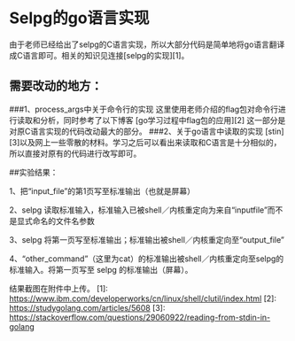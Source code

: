 ﻿# Selpg的go语言实现

由于老师已经给出了selpg的C语言实现，所以大部分代码是简单地将go语言翻译成C语言即可。相关的知识见连接[selpg的实现][1]。

需要改动的地方：
---
###1、process_args中关于命令行的实现
这里使用老师介绍的flag包对命令行进行读取和分析，同时参考了以下博客
[go学习过程中flag包的应用][2]
这一部分是对原C语言实现的代码改动最大的部分。
###2、关于go语言中读取的实现
[stin][3]以及网上一些零散的材料。学习之后可以看出来读取和C语言是十分相似的，所以直接对原有的代码进行改写即可。

##实验结果：

1、把“input_file”的第1页写至标准输出（也就是屏幕）

2、selpg 读取标准输入，标准输入已被shell／内核重定向为来自“inputfile”而不是显式命名的文件名参数

3、selpg 将第一页写至标准输出；标准输出被shell／内核重定向至“output_file”

4、“other_command”（这里为cat）的标准输出被shell／内核重定向至selpg的标准输入。将第一页写至 selpg 的标准输出（屏幕）。

结果截图在附件中上传。
  [1]: https://www.ibm.com/developerworks/cn/linux/shell/clutil/index.html
  [2]: https://studygolang.com/articles/5608
  [3]: https://stackoverflow.com/questions/29060922/reading-from-stdin-in-golang